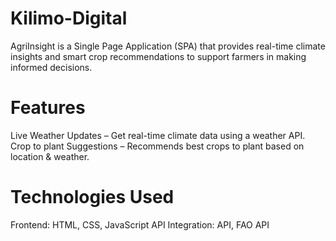 # Kilimo-Digital
AgriInsight is a Single Page Application (SPA) that provides real-time climate insights and smart crop recommendations to support farmers in making informed decisions.
# Features
Live Weather Updates – Get real-time climate data using a weather API.
Crop to plant Suggestions – Recommends best crops to plant based on location & weather.

# Technologies Used
Frontend: HTML, CSS, JavaScript
API Integration: API, FAO API

